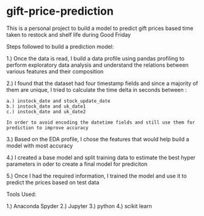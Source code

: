 # gift-price-prediction
This is a personal project to build a model to predict gift prices based time taken to restock and shelf life  during Good Friday

Steps followed to build a prediction model:

1.) Once the data is read, I build a data profile using pandas profiling to perform exploratory data analysis and understand the relations between various features and their composition

2.) I found that the dataset had four timestamp fields and since a majority of them are unique, I tried to calculate the time delta in seconds between : 

	a.) instock_date and stock_update_date
	b.) instock_date and uk_date1
	c.) instock_date and uk_date2

    In order to avoid encoding the datetime fields and still use them for prediction to improve accuracy

3.) Based on the EDA profile, I chose the features that would help build a model with most accuracy

4.) I created a base model and split training data to estimate the best hyper parameters in oder to create a final model for prediciton

5.) Once I had the required information, I trained the model and use it to predict the prices based on test data


Tools Used:

1.) Anaconda Spyder
2.) Jupyter
3.) python
4.) scikit learn
